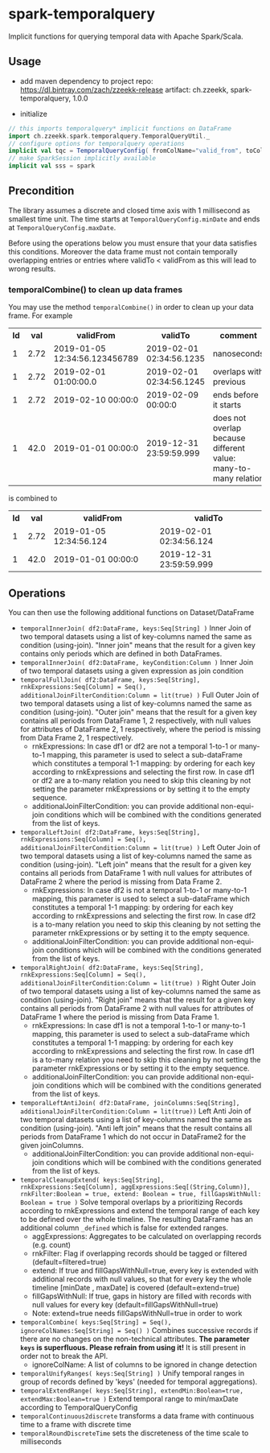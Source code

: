 # spark-temporalquery
Implicit functions for querying temporal data with Apache Spark/Scala.

## Usage

- add maven dependency to project
  repo: https://dl.bintray.com/zach/zzeekk-release
  artifact: ch.zzeekk, spark-temporalquery, 1.0.0

- initialize
```scala
// this imports temporalquery* implicit functions on DataFrame
import ch.zzeekk.spark.temporalquery.TemporalQueryUtil._
// configure options for temporalquery operations
implicit val tqc = TemporalQueryConfig( fromColName="valid_from", toColName="valid_to")
// make SparkSession implicitly available
implicit val sss = spark
```

## Precondition

The library assumes a discrete and closed time axis with 1 millisecond as smallest time unit. The time starts at `TemporalQueryConfig.minDate` and ends at `TemporalQueryConfig.maxDate`.

Before using the operations below you must ensure that your data satisfies this conditions.
Moreover the data frame must not contain temporally overlapping entries or entries where validTo < validFrom as this will lead to wrong results.

### temporalCombine() to clean up data frames
You may use the method `temporalCombine()` in order to clean up your data frame. For example
<table>
    <tr><th>Id</th><th>val</th><th>validFrom</th><th>validTo</th><th>comment</th></tr>
    <tr><td>1</td><td>2.72</td><td>2019-01-05 12:34:56.123456789</td><td>2019-02-01 02:34:56.1235</td><td>nanoseconds</td></tr>
    <tr><td>1</td><td>2.72</td><td>2019-02-01 01:00:00.0</td><td>2019-02-01 02:34:56.1245</td><td>overlaps with previous</td></tr>
    <tr><td>1</td><td>2.72</td><td>2019-02-10 00:00:0</td><td>2019-02-09 00:00:0</td><td>ends before it starts</td></tr>
    <tr><td>1</td><td>42.0</td><td>2019-01-01 00:00:0</td><td>2019-12-31 23:59:59.999</td><td>does not overlap because different value:<br />many-to-many relation</td></tr>
</table>
is combined to
<table>
    <tr><th>Id</th><th>val</th><th>validFrom</th><th>validTo</th></tr>
    <tr><td>1</td><td>2.72</td><td>2019-01-05 12:34:56.124</td><td>2019-02-01 02:34:56.124</td></tr>
    <tr><td>1</td><td>42.0</td><td>2019-01-01 00:00:0</td><td>2019-12-31 23:59:59.999</td></tr>
</table>


## Operations
You can then use the following additional functions on Dataset/DataFrame
- `temporalInnerJoin( df2:DataFrame, keys:Seq[String] )`
  Inner Join of two temporal datasets using a list of key-columns named the same as condition (using-join). "Inner join" means that the result for a given key contains only periods which are defined in both DataFrames.
- `temporalInnerJoin( df2:DataFrame, keyCondition:Column )`
  Inner Join of two temporal datasets using a given expression as join condition
- `temporalFullJoin( df2:DataFrame, keys:Seq[String], rnkExpressions:Seq[Column] = Seq(), additionalJoinFilterCondition:Column = lit(true) )`
  Full Outer Join of two temporal datasets using a list of key-columns named the same as condition (using-join). "Outer join" means that the result for a given key contains all periods from DataFrame 1, 2 respectively, with null values for attributes of DataFrame 2, 1 respectively, where the period is missing from Data Frame 2, 1 respectively.
  - rnkExpressions: In case df1 or df2 are not a temporal 1-to-1 or many-to-1 mapping, this parameter is used to select a sub-dataFrame which constitutes a temporal 1-1 mapping:
   by ordering for each key according to rnkExpressions and selecting the first row. In case df1 or df2 are a to-many relation you need to skip this cleaning by not setting the parameter rnkExpressions or by setting it to the empty sequence.  
  - additionalJoinFilterCondition: you can provide additional non-equi-join conditions which will be combined with the conditions generated from the list of keys.
- `temporalLeftJoin( df2:DataFrame, keys:Seq[String], rnkExpressions:Seq[Column] = Seq(), additionalJoinFilterCondition:Column = lit(true) )`
  Left Outer Join of two temporal datasets using a list of key-columns named the same as condition (using-join). "Left join" means that the result for a given key contains all periods from DataFrame 1 with null values for attributes of DataFrame 2 where the period is missing from Data Frame 2.
  - rnkExpressions: In case df2 is not a temporal 1-to-1 or many-to-1 mapping, this parameter is used to select a sub-dataFrame which constitutes a temporal 1-1 mapping:
   by ordering for each key according to rnkExpressions and selecting the first row. In case df2 is a to-many relation you need to skip this cleaning by not setting the parameter rnkExpressions or by setting it to the empty sequence.  
  - additionalJoinFilterCondition: you can provide additional non-equi-join conditions which will be combined with the conditions generated from the list of keys.
- `temporalRightJoin( df2:DataFrame, keys:Seq[String], rnkExpressions:Seq[Column] = Seq(), additionalJoinFilterCondition:Column = lit(true) )`
  Right Outer Join of two temporal datasets using a list of key-columns named the same as condition (using-join). "Right join" means that the result for a given key contains all periods from DataFrame 2 with null values for attributes of DataFrame 1 where the period is missing from Data Frame 1.
  - rnkExpressions: In case df1 is not a temporal 1-to-1 or many-to-1 mapping, this parameter is used to select a sub-dataFrame which constitutes a temporal 1-1 mapping:
   by ordering for each key according to rnkExpressions and selecting the first row. In case df1 is a to-many relation you need to skip this cleaning by not setting the parameter rnkExpressions or by setting it to the empty sequence.  
  - additionalJoinFilterCondition: you can provide additional non-equi-join conditions which will be combined with the conditions generated from the list of keys.
- `temporalLeftAntiJoin( df2:DataFrame, joinColumns:Seq[String], additionalJoinFilterCondition:Column = lit(true))`
  Left Anti Join of two temporal datasets using a list of key-columns named the same as condition (using-join). "Anti left join" means that the result contains all periods from DataFrame 1 which do not occur in DataFrame2 for the given joinColumns.
  - additionalJoinFilterCondition: you can provide additional non-equi-join conditions which will be combined with the conditions generated from the list of keys.
- `temporalCleanupExtend( keys:Seq[String], rnkExpressions:Seq[Column], aggExpressions:Seq[(String,Column)], rnkFilter:Boolean = true, extend: Boolean = true, fillGapsWithNull: Boolean = true )`
  Solve temporal overlaps by a prioritizing Records according to rnkExpressions and extend the temporal range of each key to be defined over the whole timeline. The resulting DataFrame has an additional column `_defined` which is false for extended ranges.
  - aggExpressions: Aggregates to be calculated on overlapping records (e.g. count)
  - rnkFilter: Flag if overlapping records should be tagged or filtered (default=filtered=true)
  - extend: If true and fillGapsWithNull=true, every key is extended with additional records with null values, so that for every key the whole timeline [minDate , maxDate] is covered (default=extend=true)
  - fillGapsWithNull: If true, gaps in history are filled with records with null values for every key (default=fillGapsWithNull=true)
  - Note: extend=true needs fillGapsWithNull=true in order to work
- `temporalCombine( keys:Seq[String] = Seq(), ignoreColNames:Seq[String] = Seq() )`
  Combines successive records if there are no changes on the non-technical attributes.
  **The parameter `keys` is superfluous. Please refrain from using it!**
  It is still present in order not to break the API.
  - ignoreColName: A list of columns to be ignored in change detection
- `temporalUnifyRanges( keys:Seq[String] )`
  Unify temporal ranges in group of records defined by 'keys' (needed for temporal aggregations).
- `temporalExtendRange( keys:Seq[String], extendMin:Boolean=true, extendMax:Boolean=true )`
  Extend temporal range to min/maxDate according to TemporalQueryConfig
- `temporalContinuous2discrete`
  transforms a data frame with continuous time to a frame with discrete time
- `temporalRoundDiscreteTime`
  sets the discreteness of the time scale to milliseconds
